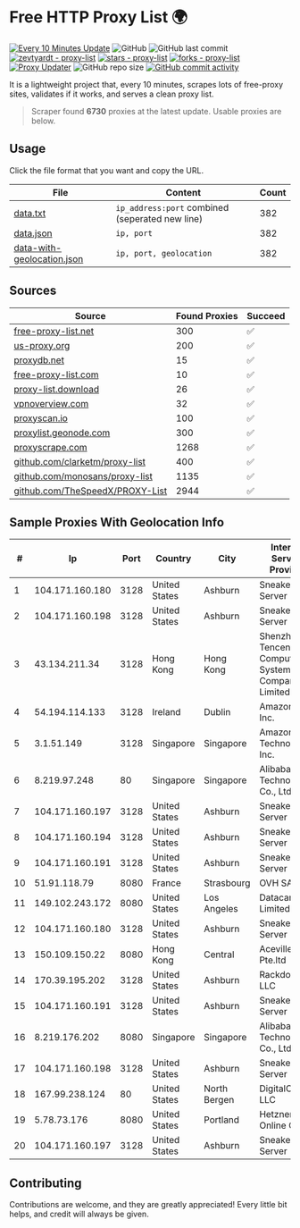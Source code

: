 
# Free HTTP Proxy List 🌍

[![Every 10 Minutes Update](https://github.com/mertguvencli/http-proxy-list/actions/workflows/main.yml/badge.svg?branch=main)](https://github.com/mertguvencli/http-proxy-list/actions/workflows/main.yml)
![GitHub](https://img.shields.io/github/license/mertguvencli/http-proxy-list)
![GitHub last commit](https://img.shields.io/github/last-commit/mertguvencli/http-proxy-list)
[![zevtyardt - proxy-list](https://img.shields.io/static/v1?label=zevtyardt&message=proxy-list&color=blue&logo=github)](https://github.com/zevtyardt/proxy-list "Go to GitHub repo")
[![stars - proxy-list](https://img.shields.io/github/stars/zevtyardt/proxy-list?style=social)](https://github.com/zevtyardt/proxy-list)
[![forks - proxy-list](https://img.shields.io/github/forks/zevtyardt/proxy-list?style=social)](https://github.com/zevtyardt/proxy-list)
[![Proxy Updater](https://github.com/zevtyardt/proxy-list/workflows/Proxy%20Updater/badge.svg)](https://github.com/zevtyardt/proxy-list/actions?query=workflow:"Proxy+Updater")
![GitHub repo size](https://img.shields.io/github/repo-size/zevtyardt/proxy-list)
[![GitHub commit activity](https://img.shields.io/github/commit-activity/m/zevtyardt/proxy-list?logo=commits)](https://github.com/zevtyardt/proxy-list/commits/main)

It is a lightweight project that, every 10 minutes, scrapes lots of free-proxy sites, validates if it works, and serves a clean proxy list.

> Scraper found **6730** proxies at the latest update. Usable proxies are below.

## Usage

Click the file format that you want and copy the URL.

|File|Content|Count|
|----|-------|-----|
|[data.txt](https://raw.githubusercontent.com/mertguvencli/http-proxy-list/main/proxy-list/data.txt)|`ip_address:port` combined (seperated new line)|382|
|[data.json](https://raw.githubusercontent.com/mertguvencli/http-proxy-list/main/proxy-list/data.json)|`ip, port`|382|
|[data-with-geolocation.json](https://raw.githubusercontent.com/mertguvencli/http-proxy-list/main/proxy-list/data-with-geolocation.json)|`ip, port, geolocation`|382|

## Sources

|Source|Found Proxies|Succeed|
|------|-------------|-------|
|[free-proxy-list.net](https://free-proxy-list.net)|300|✅|
|[us-proxy.org](https://www.us-proxy.org)|200|✅|
|[proxydb.net](http://proxydb.net)|15|✅|
|[free-proxy-list.com](https://free-proxy-list.com/?page=&port=&type%5B%5D=http&type%5B%5D=https&up_time=0&search=Search)|10|✅|
|[proxy-list.download](https://www.proxy-list.download/HTTP)|26|✅|
|[vpnoverview.com](https://vpnoverview.com/privacy/anonymous-browsing/free-proxy-servers)|32|✅|
|[proxyscan.io](https://www.proxyscan.io)|100|✅|
|[proxylist.geonode.com](https://proxylist.geonode.com/api/proxy-list?limit=300&page=1&sort_by=lastChecked&sort_type=desc&protocols=http,https)|300|✅|
|[proxyscrape.com](https://api.proxyscrape.com/v2/?request=displayproxies&protocol=http&timeout=10000&country=all&ssl=all&anonymity=all)|1268|✅|
|[github.com/clarketm/proxy-list](https://raw.githubusercontent.com/clarketm/proxy-list/master/proxy-list-raw.txt)|400|✅|
|[github.com/monosans/proxy-list](https://raw.githubusercontent.com/monosans/proxy-list/main/proxies/http.txt)|1135|✅|
|[github.com/TheSpeedX/PROXY-List](https://raw.githubusercontent.com/TheSpeedX/PROXY-List/master/http.txt)|2944|✅|


## Sample Proxies With Geolocation Info

|#|Ip|Port|Country|City|Internet Service Provider|
|-|--|----|-------|----|-------------------------|
|1|104.171.160.180|3128|United States|Ashburn|Sneaker Server|
|2|104.171.160.198|3128|United States|Ashburn|Sneaker Server|
|3|43.134.211.34|3128|Hong Kong|Hong Kong|Shenzhen Tencent Computer Systems Company Limited|
|4|54.194.114.133|3128|Ireland|Dublin|Amazon.com, Inc.|
|5|3.1.51.149|3128|Singapore|Singapore|Amazon Technologies Inc.|
|6|8.219.97.248|80|Singapore|Singapore|Alibaba (US) Technology Co., Ltd.|
|7|104.171.160.197|3128|United States|Ashburn|Sneaker Server|
|8|104.171.160.194|3128|United States|Ashburn|Sneaker Server|
|9|104.171.160.191|3128|United States|Ashburn|Sneaker Server|
|10|51.91.118.79|8080|France|Strasbourg|OVH SAS|
|11|149.102.243.172|8080|United States|Los Angeles|Datacamp Limited|
|12|104.171.160.180|3128|United States|Ashburn|Sneaker Server|
|13|150.109.150.22|8080|Hong Kong|Central|Aceville Pte.ltd|
|14|170.39.195.202|3128|United States|Ashburn|Rackdog, LLC|
|15|104.171.160.191|3128|United States|Ashburn|Sneaker Server|
|16|8.219.176.202|8080|Singapore|Singapore|Alibaba (US) Technology Co., Ltd.|
|17|104.171.160.198|3128|United States|Ashburn|Sneaker Server|
|18|167.99.238.124|80|United States|North Bergen|DigitalOcean, LLC|
|19|5.78.73.176|8080|United States|Portland|Hetzner Online GmbH|
|20|104.171.160.197|3128|United States|Ashburn|Sneaker Server|



## Contributing

Contributions are welcome, and they are greatly appreciated! Every
little bit helps, and credit will always be given.

